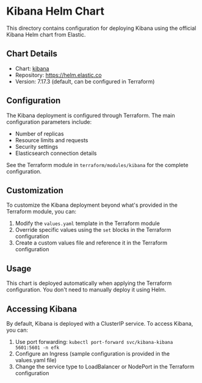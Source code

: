 # Kibana Helm Chart

This directory contains configuration for deploying Kibana using the official Kibana Helm chart from Elastic.

## Chart Details

- Chart: [kibana](https://github.com/elastic/helm-charts/tree/master/kibana)
- Repository: https://helm.elastic.co
- Version: 7.17.3 (default, can be configured in Terraform)

## Configuration

The Kibana deployment is configured through Terraform. The main configuration parameters include:

- Number of replicas
- Resource limits and requests
- Security settings
- Elasticsearch connection details

See the Terraform module in `terraform/modules/kibana` for the complete configuration.

## Customization

To customize the Kibana deployment beyond what's provided in the Terraform module, you can:

1. Modify the `values.yaml` template in the Terraform module
2. Override specific values using the `set` blocks in the Terraform configuration
3. Create a custom values file and reference it in the Terraform configuration

## Usage

This chart is deployed automatically when applying the Terraform configuration. You don't need to manually deploy it using Helm.

## Accessing Kibana

By default, Kibana is deployed with a ClusterIP service. To access Kibana, you can:

1. Use port forwarding: `kubectl port-forward svc/kibana-kibana 5601:5601 -n efk`
2. Configure an Ingress (sample configuration is provided in the values.yaml file)
3. Change the service type to LoadBalancer or NodePort in the Terraform configuration